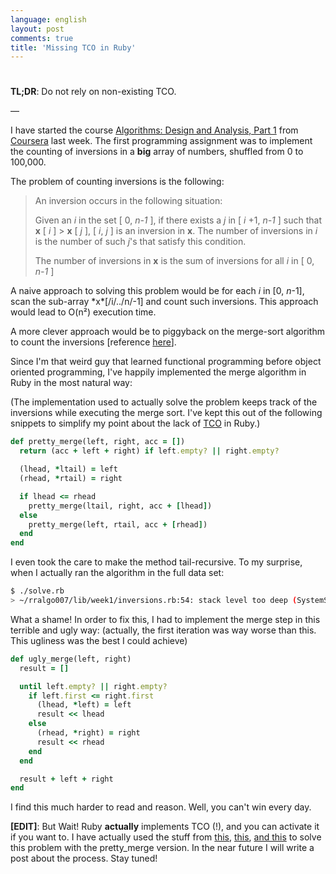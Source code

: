 ```yaml
---
language: english
layout: post
comments: true
title: 'Missing TCO in Ruby'
---
```


# <p hidden>Missing TCO in Ruby<p hidden>

**TL;DR**: Do not rely on non-existing TCO.

&#x2014;

I have started the course [Algorithms: Design and Analysis, Part 1](https://www.coursera.org/course/algo) from
[Coursera](http://coursera.org) last week. The first programming assignment was to implement the
counting of inversions in a **big** array of numbers, shuffled from 0 to
100,000.

The problem of counting inversions is the following:

> An inversion occurs in the following situation:
>
> Given an *i* in the set [ 0, *n-1* ], if there exists a *j* in [ *i* +1, *n-1*
> ] such that **x** [ *i* ] > **x** [ *j* ], [ *i*, *j* ] is an inversion in **x**. The number
> of inversions in *i* is the number of such *j*'s that satisfy this condition.
>
> The number of inversions in **x** is the sum of inversions for all *i* in [ 0,
> *n-1* ]

A naive approach to solving this problem would be for each *i* in [0,
*n*-1], scan the sub-array \*x\*[/i/../n/-1] and count such inversions. This
approach would lead to O(n²) execution time.

A more clever approach would be to piggyback on the merge-sort algorithm to
count the inversions [reference [here](http://www.geeksforgeeks.org/counting-inversions/)].

Since I'm that weird guy that learned functional programming before object
oriented programming, I've happily implemented the merge algorithm in Ruby in
the most natural way:

(The implementation used to actually solve the problem keeps track of the
inversions while executing the merge sort. I've kept this out of the following
snippets to simplify my point about the lack of [TCO](http://en.wikipedia.org/wiki/Tail_call) in Ruby.)

```ruby
def pretty_merge(left, right, acc = [])
  return (acc + left + right) if left.empty? || right.empty?

  (lhead, *ltail) = left
  (rhead, *rtail) = right

  if lhead <= rhead
    pretty_merge(ltail, right, acc + [lhead])
  else
    pretty_merge(left, rtail, acc + [rhead])
  end
end
```

I even took the care to make the method tail-recursive. To my surprise, when I
actually ran the algorithm in the full data set:

```sh
$ ./solve.rb
> ~/rralgo007/lib/week1/inversions.rb:54: stack level too deep (SystemStackError)
```

What a shame! In order to fix this, I had to implement the merge step in this
terrible and ugly way: (actually, the first iteration was way worse than this.
This ugliness was the best I could achieve)

```ruby
def ugly_merge(left, right)
  result = []

  until left.empty? || right.empty?
    if left.first <= right.first
      (lhead, *left) = left
      result << lhead
    else
      (rhead, *right) = right
      result << rhead
    end
  end

  result + left + right
end
```

I find this much harder to read and reason. Well, you can't win every day.

**[EDIT]**: But Wait! Ruby **actually** implements TCO (!), and you can activate it if
you want to. I have actually used the stuff from [this](http://nithinbekal.com/posts/ruby-tco/), [this](http://timelessrepo.com/tailin-ruby), [and this](http://blog.tdg5.com/tail-call-optimization-ruby-deep-dive/) to solve
this problem with the <span class="underline">pretty\_merge</span> version. In the near future I will write
a post about the process. Stay tuned!
